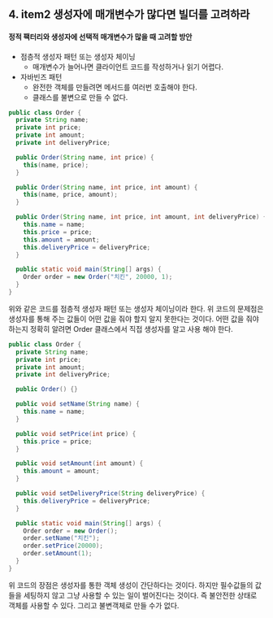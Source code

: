 ## 4. item2 생성자에 매개변수가 많다면 빌더를 고려하라

#### 정적 팩터리와 생성자에 선택적 매개변수가 많을 때 고려할 방안
- 점층적 생성자 패턴 또는 생성자 체이닝
  - 매개변수가 늘어나면 클라이언트 코드를 작성하거나 읽기 어렵다.
- 자바빈즈 패턴
  - 완전한 객체를 만들려면 메서드를 여러번 호출해야 한다.
  - 클래스를 불변으로 만들 수 없다.

````java
public class Order {
  private String name;
  private int price;
  private int amount;
  private int deliveryPrice;

  public Order(String name, int price) {
    this(name, price);
  }

  public Order(String name, int price, int amount) {
    this(name, price, amount);
  }

  public Order(String name, int price, int amount, int deliveryPrice) {
    this.name = name;
    this.price = price;
    this.amount = amount;
    this.deliveryPrice = deliveryPrice;
  }

  public static void main(String[] args) {
    Order order = new Order("치킨", 20000, 1);
  }
}
````

위와 같은 코드를 점층적 생성자 패턴 또는 생성자 체이닝이라 한다.
위 코드의 문제점은 생성자를 통해 주는 값들이 어떤 값을 줘야 할지 알지 못한다는 것이다. 어떤 값을 줘야하는지 정확히 알려면 Order 클래스에서 직접 생성자를 알고 사용 해야 한다.

````java
public class Order {
  private String name;
  private int price;
  private int amount;
  private int deliveryPrice;

  public Order() {}

  public void setName(String name) {
    this.name = name;
  }

  public void setPrice(int price) {
    this.price = price;
  }

  public void setAmount(int amount) {
    this.amount = amount;
  }

  public void setDeliveryPrice(String deliveryPrice) {
    this.deliveryPrice = deliveryPrice;
  }

  public static void main(String[] args) {
    Order order = new Order();
    order.setName("치킨");
    order.setPrice(20000);
    order.setAmount(1);
  }
}
````

위 코드의 장점은 생성자를 통한 객체 생성이 간단하다는 것이다.
하지만 필수값들의 값들을 세팅하지 않고 그냥 사용할 수 있는 일이 벌어진다는 것이다. 즉 불안전한 상태로 객체를 사용할 수 있다.
그리고 불변객체로 만들 수가 없다.

